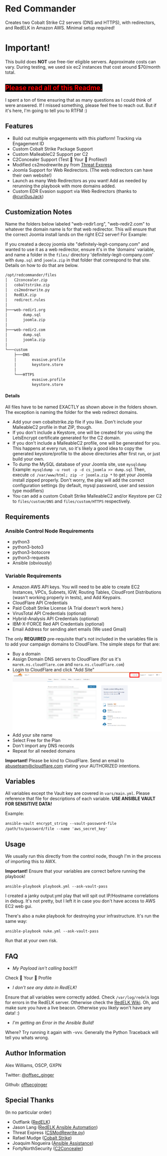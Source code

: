 Red Commander
=========

Creates two Cobalt Strike C2 servers (DNS and HTTPS), with redirectors, and RedELK in Amazon AWS. Minimal setup required!

# Important!
This build does **NOT** use free-tier eligible servers. Approximate costs can vary. During testing, we used six ec2 instances that cost around $70/month total.

## <span style="color:red;background-color:black;"> Please read all of this Readme. </span>
I spent a ton of time ensuring that as many questions as I could think of were answered. If I missed something, please feel free to reach out. But if it's here, I'm going to tell you to RTFM :)

Features
--------

* Build out multiple engagements with this platform! Tracking via Engagement ID
* Custom Cobalt Strike Package Support
* Custom MalleableC2 Support per C2
* C2Concealer Support (Test 👏 Your 👏 Profiles!)
* Modified cs2modrewrite.py from [Threat Express](https://github.com/threatexpress/cs2modrewrite)
* Joomla Support for Web Redirectors. (The web redirectors can have their own website!)
* Launch as many Web Redirectors as you want! Add as needed by rerunning the playbook with more domains added.
* Custom EDR Evasion support via Web Redirectors (thanks to [@curi0usJack](https://twitter.com/curi0usJack))

Customization Notes
---
Name the folders below labeled "web-redir1.org", "web-redir2.com" to whatever the domain name is for that web redirector. This will ensure that the correct Joomla install lands on the right EC2 server!
For Example:

If you created a decoy joomla site "definitely-legit-company.com" and wanted to use it as a web redirector, ensure it's in the 'domains' variable, and name a folder in the `files/` directory 'definitely-legit-company.com' with `dump.sql` and `joomla.zip` in that folder that correspond to that site. Details on how to do that are below.

```
/opt/redcommander/files
│   C2concealer.zip
│   cobaltstrike.zip
│   cs2modrewrite.py
│   RedELK.zip
│   redirect.rules
│
├───web-redir1.org
│       dump.sql
│       joomla.zip
│
├───web-redir2.com
│       dump.sql
│       joomla.zip
│
└───custom
    ├───DNS
    │       evasive.profile
    │       keystore.store
    │
    └───HTTPS
            evasive.profile
            keystore.store
```
#### Details
All files have to be named EXACTLY as shown above in the folders shown. The exception is naming the folder for the web redirect domains.
* Add your own cobaltstrike.zip file if you like. Don't include your MalleableC2 profile in that ZIP, though.
* If you don't include a Keystore, one will be created for you using the LetsEncrypt certificate generated for the C2 domain.
* If you don't include a MalleableC2 profile, one will be generated for you. This happens at every run, so it's likely a good idea to copy the generated keystore/profile to the above directories after first run, or just build your own.
* To dump the MySQL database of your Joomla site, use `mysqldump`
 Example: `mysqldump -u root -p -d cs_joomla >> dump.sql`
 Then, execute `cd /var/www/html; zip -r joomla.zip *` to get your Joomla install zipped properly. Don't worry, the play will add the correct configuration settings (by default, mysql password, user and session type modifiers)
* You can add a custom Cobalt Strike MalleableC2 and/or Keystore per C2 to `files/custom/DNS` and `files/custom/HTTPS` respectively.

Requirements
------------

### Ansible Control Node Requirements

* python3
* python3-boto3
* python3-botocore
* python3-requests
* Ansible (obviously)

### Variable Requirements

* Amazon AWS API keys. You will need to be able to create EC2 Instances, VPCs, Subnets, IGW, Routing Tables, CloudFront Distributions (wasn't working properly in tests), and Add Keypairs.
* CloudFlare API Credentials
* Paid Cobalt Strike License (A Trial doesn't work here.)
* VirusTotal API Credentials (optional)
* Hybrid-Analysis API Credentials (optional)
* IBM-X-FORCE Red API Credentials (optional)
* Email Address for sending alert emails (We used Gmail)

The only **REQUIRED** pre-requisite that's not included in the variables file is to add your campaign domains to CloudFlare. The simple steps for that are:

* Buy a domain
* Assign Domain DNS servers to CloudFlare (for us it's `marek.ns.cloudflare.com` and `nora.ns.cloudflare.com`)
* Login to CloudFlare and click "Add Site"
 ![Logo](images/cloudflare_add_site.png)
* Add your site name
* Select Free for the Plan
* Don't import any DNS records
* Repeat for all needed domains

**Important!** Please be kind to CloudFlare. Send an email to [abuseteam@cloudflare.com](abuseteam@cloudflare.com) stating your AUTHORIZED intentions.

Variables
----------
All variables except the Vault key are covered in `vars/main.yml`. Please reference that file for descriptions of each variable. **USE ANSIBLE VAULT FOR SENSITIVE DATA!**

Example:

`ansible-vault encrypt_string --vault-password-file /path/to/password/file --name 'aws_secret_key'`

Usage
----------------
We usually run this directly from the control node, though I'm in the process of importing this to AWX.

**Important!** Ensure that your variables are correct before running the playbook!

`ansible-playbook playbook.yml --ask-vault-pass`

I created a janky output.yml play that will spit out IP/Hostname correlations in debug. It's not pretty, but I left it in case you don't have access to AWS EC2 web gui.

There's also a nuke playbook for destroying your infrastructure. It's run the same way:

`ansible-playbook nuke.yml --ask-vault-pass`

Run that at your own risk.

FAQ
---

- _My Payload isn't calling back!!!_

 Check 👏 Your 👏 Profile

- _I don't see any data in RedELK!_
 
 Ensure that all variables were correctly added. Check `/var/log/redelk` logs for errors in the RedELK server. Otherwise check the [RedELK Wiki](https://github.com/outflanknl/RedELK/wiki). Oh, and make sure you have a live beacon. Otherwise you likely won't have any data! :)

- _I'm getting an Error in the Ansible Build!_

 Where? Try running it again with -vvv. Generally the Python Traceback will tell you whats wrong.

Author Information
------------------
Alex Williams, OSCP, GXPN

Twitter: [@offsec_ginger](https://twitter.com/offsec_ginger)

Github: [offsecginger](https://github.com/offsecginger)

Special Thanks
---
(In no particular order)

- Outflank ([RedELK](https://github.com/outflanknl/RedELK))
- Jason Lang ([RedELK Ansible Automation](https://github.com/curi0usJack/ansible-redelk))
- Threat Express ([CSModRewrite.py](https://github.com/threatexpress/cs2modrewrite))
- Rafael Mudge ([Cobalt Strike](https://twitter.com/armitagehacker))
- Joaquim Nogueira ([Ansible Assistance](https://twitter.com/lkys37en))
- FortyNorthSecurity ([C2Concealer](https://github.com/FortyNorthSecurity/C2concealer))
